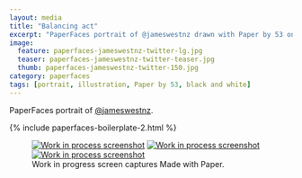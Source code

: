 ```yaml
---
layout: media
title: "Balancing act"
excerpt: "PaperFaces portrait of @jameswestnz drawn with Paper by 53 on an iPad."
image: 
  feature: paperfaces-jameswestnz-twitter-lg.jpg
  teaser: paperfaces-jameswestnz-twitter-teaser.jpg
  thumb: paperfaces-jameswestnz-twitter-150.jpg
category: paperfaces
tags: [portrait, illustration, Paper by 53, black and white]
---
```


PaperFaces portrait of [@jameswestnz](http://twitter.com/jameswestnz).

{% include paperfaces-boilerplate-2.html %}

<figure class="third">
  <a href="{{ site.url }}/images/paperfaces-jameswestnz-process-1-lg.jpg"><img src="{{ site.url }}/images/paperfaces-jameswestnz-process-1-600.jpg" alt="Work in process screenshot"></a>
  <a href="{{ site.url }}/images/paperfaces-jameswestnz-process-2-lg.jpg"><img src="{{ site.url }}/images/paperfaces-jameswestnz-process-2-600.jpg" alt="Work in process screenshot"></a>
  <a href="{{ site.url }}/images/paperfaces-jameswestnz-process-3-lg.jpg"><img src="{{ site.url }}/images/paperfaces-jameswestnz-process-3-600.jpg" alt="Work in process screenshot"></a>
  <figcaption>Work in progress screen captures Made with Paper.</figcaption>
</figure>
